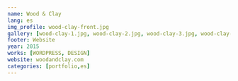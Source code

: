 ```yaml
---
name: Wood & Clay
lang: es
img_profile: wood-clay-front.jpg
gallery: [wood-clay-1.jpg, wood-clay-2.jpg, wood-clay-3.jpg, wood-clay-4.jpg]
footer: Website
year: 2015
works: [WORDPRESS, DESIGN]
website: woodandclay.com
categories: [portfolio,es]
---
```

